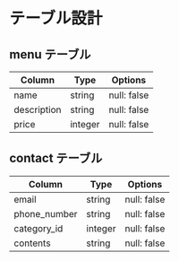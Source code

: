 # テーブル設計

## menu テーブル
| Column      | Type    | Options     |
| ----------- | ------- | ----------- |
| name        | string  | null: false |
| description | string  | null: false |
| price       | integer | null: false |

## contact テーブル
| Column       | Type    | Options     |
| ------------ | ------- | ----------- |
| email        | string  | null: false |
| phone_number | string  | null: false |
| category_id  | integer | null: false |
| contents     | string  | null: false |
